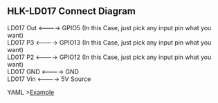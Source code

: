 ## HLK-LD017 Connect Diagram
   
LD017 Out <----> GPIO5 (In this Case, just pick any input pin what you want)   
LD017 P3 <----> GPIO13 (In this Case, just pick any input pin what you want)  
LD017 P2 <----> GPIO12 (In this Case, just pick any input pin what you want)  
LD017 GND <----> GND   
LD017 Vin <----> 5V Source    

YAML >[Example](LD017-DualGPIOControl-Example.yaml)
